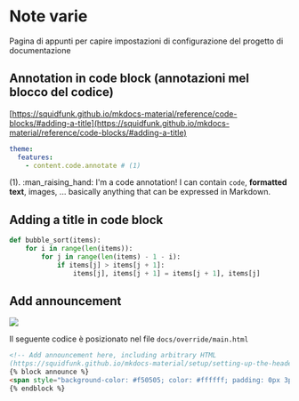 # Note varie
Pagina di appunti per capire impostazioni di configurazione del progetto di documentazione

## Annotation in code block (annotazioni mel blocco del codice)

[https://squidfunk.github.io/mkdocs-material/reference/code-blocks/#adding-a-title](https://squidfunk.github.io/mkdocs-material/reference/code-blocks/#adding-a-title)


``` yaml
theme:
  features:
    - content.code.annotate # (1)
```

(1).  :man_raising_hand: I'm a code annotation! I can contain `code`, __formatted
    text__, images, ... basically anything that can be expressed in Markdown.



## Adding a title in code block

``` py title="bubble_sort.py"
def bubble_sort(items):
    for i in range(len(items)):
        for j in range(len(items) - 1 - i):
            if items[j] > items[j + 1]:
                items[j], items[j + 1] = items[j + 1], items[j]
```


## Add announcement
![](https://user-images.githubusercontent.com/3757525/139603760-edc4a47f-b19e-4be7-b684-633cf4c4cebc.png)

Il seguente codice è posizionato nel file `docs/override/main.html`

``` html
<!-- Add announcement here, including arbitrary HTML 
(https://squidfunk.github.io/mkdocs-material/setup/setting-up-the-header/#announcement-bar) -->
{% block announce %}
<span style="background-color: #f50505; color: #ffffff; padding: 0px 3px; border-radius: 4px;"><b>Importante news</b>:</span> questa è una <strong><span style="color: #ff0000;">prova</span></strong> di announcement nell'header sopra il titolo, ed è posizionata dal rigo 5 a 8 del file <code> main.html </code>
{% endblock %}
```
